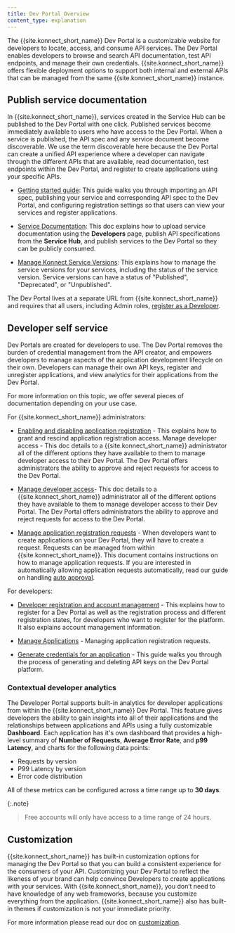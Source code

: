 ```yaml
---
title: Dev Portal Overview
content_type: explanation
---
```


The {{site.konnect_short_name}} Dev Portal is a customizable website for developers to locate, access, and consume API services. The Dev Portal enables developers to browse and search API documentation, test API endpoints, and manage their own credentials. {{site.konnect_short_name}} offers flexible deployment options to support both internal and external APIs that can be managed from the same {{site.konnect_short_name}} instance.

## Publish service documentation

In {{site.konnect_short_name}}, services created in the Service Hub can be published to the Dev Portal with one click. Published services become immediately available to users who have access to the Dev Portal. When a service is published, the API spec and any service document become discoverable. We use the term discoverable here because the Dev Portal can create a unified API experience where a developer can navigate through the different APIs that are available, read documentation, test endpoints within the Dev Portal, and register to create applications using your specific APIs.

* [Getting started guide](/konnect/getting-started/publish-service/): This guide walks you through importing an API spec, publishing your service and corresponding API spec to the Dev Portal, and configuring registration settings so that users can view your services and register applications.

* [Service Documentation](/konnect/servicehub/service-documentation/): This doc explains how to upload service documentation using the **Developers** page, publish API specifications from the **Service Hub**, and publish services to the Dev Portal so they can be publicly consumed.

* [Manage Konnect Service Versions](/konnect/servicehub/service-versions/): This explains how to manage the service versions for your services, including the status of the service version. Service versions can have a status of "Published", "Deprecated", or "Unpublished". 

The Dev Portal lives at a separate URL from {{site.konnect_short_name}} and requires that all users, including Admin roles, [register as a Developer](/konnect/dev-portal/dev-reg/).

## Developer self service

Dev Portals are created for developers to use. The Dev Portal removes the burden of credential management from the API creator, and empowers developers to manage aspects of the application development lifecycle on their own. Developers can manage their own API keys, register and unregister applications, and view analytics for their applications from the Dev Portal. 

For more information on this topic, we offer several pieces of documentation depending on your use case.

For {{site.konnect_short_name}} administrators:

* [Enabling and disabling application registration](/konnect/dev-portal/applications/enable-app-reg/) - This explains how to grant and rescind application registration access.
Manage developer access - This doc details to a {{site.konnect_short_name}} administrator all of the different options they have available to them to manage developer access to their Dev Portal. The Dev Portal offers administrators the ability to approve and reject requests for access to the Dev Portal.

* [Manage developer access](/konnect/dev-portal/access-and-approval/manage-devs/)- This doc details to a {{site.konnect_short_name}} administrator all of the different options they have available to them to manage developer access to their Dev Portal. The Dev Portal offers administrators the ability to approve and reject requests for access to the Dev Portal.

* [Manage application registration requests](/konnect/dev-portal/access-and-approval/manage-devs/) -  When developers want to create applications on your Dev Portal, they will have to create a request. Requests can be managed from within {{site.konnect_short_name}}. This document contains instructions on how to manage application requests. If you are interested in automatically allowing application requests automatically, read our guide on handling [auto approval](/konnect/dev-portal/access-and-approval/auto-approve-devs-apps/).

For developers:

* [Developer registration and account management](/konnect/dev-portal/dev-reg/) - This explains how to register for a Dev Portal as well as the registration process and different registration states, for developers who want to register for the platform. It also explains account management information.

* [Manage Applications](/konnect/dev-portal/applications/dev-apps/) - Managing application registration requests.

* [Generate credentials for an application](/konnect/dev-portal/applications/dev-gen-creds/) - This guide walks you through the process of generating and deleting API keys on the Dev Portal platform.

### Contextual developer analytics 

The Developer Portal supports built-in analytics for developer applications from within the {{site.konnect_short_name}} Dev Portal. This feature gives developers the ability to gain insights into all of their applications and the relationships between applications and APIs using a fully customizable **Dashboard**. Each application has it's own dashboard that provides a high-level summary of **Number of Requests**, **Average Error Rate**, and **p99 Latency**, and charts for the following data points: 

* Requests by version
* P99 Latency by version
* Error code distribution 

All of these metrics can be configured across a time range up to **30 days**. 

{:.note}
> Free accounts will only have access to a time range of 24 hours.


## Customization

{{site.konnect_short_name}} has built-in customization options for managing the Dev Portal so that you can build a consistent experience for the consumers of your API. Customizing your Dev Portal to reflect the likeness of your brand can help convince Developers to create applications with your services. With {{site.konnect_short_name}}, you don’t need to have knowledge of any web frameworks, because you customize everything from the application. {{site.konnect_short_name}} also has built-in themes if customization is not your immediate priority.

For more information please read our doc on [customization](/konnect/dev-portal/customization/).


